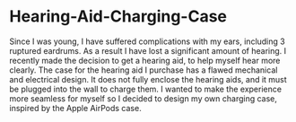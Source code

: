 # Hearing-Aid-Charging-Case
Since I was young, I have suffered complications with my ears, including 3 ruptured eardrums. As a result I have lost a significant amount of hearing. I recently made the decision to get a hearing aid, to help myself hear more clearly. The case for the hearing aid I purchase has a flawed mechanical and electrical design. It does not fully enclose the hearing aids, and it must be plugged into the wall to charge them. I wanted to make the experience more seamless for myself so I decided to design my own charging case, inspired by the Apple AirPods case.
